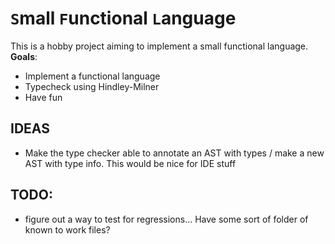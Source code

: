 # `S`mall `F`unctional `L`anguage
This is a hobby project aiming to implement a small functional language.
**Goals**:
- Implement a functional language
- Typecheck using Hindley-Milner
- Have fun


## IDEAS
- Make the type checker able to annotate an AST with types / make a new AST with type info. This would be nice for IDE stuff

## TODO:
- figure out a way to test for regressions... Have some sort of folder of known to work files?  